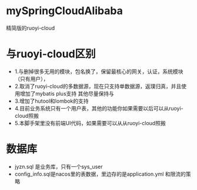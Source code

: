 # mySpringCloudAlibaba
精简版的ruoyi-cloud  

# 与ruoyi-cloud区别
* 1.与删掉很多无用的模块，包名换了，保留最核心的网关，认证，系统模块（只有用户），  
* 2.取消了ruoyi-cloud的多数据源，现在只支持单数据源，返璞归真，并且使用增加了mybatis plus支持
其他尽量保持与  
* 3.增加了hutool和lombok的支持  
* 4.目前业务系统只有一个用户表，其他的功能你如果需要以后可以从ruoyi-cloud照搬  
* 5.本脚手架里没有前端UI代码，如果需要可以从从ruoyi-cloud照搬

# 数据库
* jyzn.sql 是业务库，只有一个sys_user  
* config_info.sql是nacos里的表数据，里边存的是application.yml 和限流的策略  



